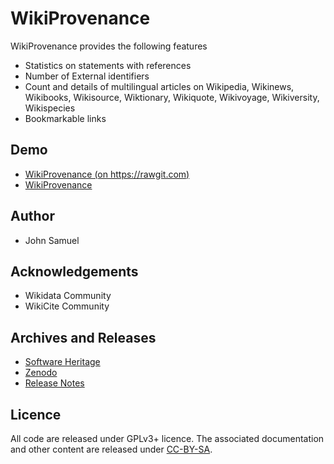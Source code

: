 # WikiProvenance
WikiProvenance provides the following features
* Statistics on statements with references
* Number of External identifiers
* Count and details of multilingual articles on Wikipedia, Wikinews, Wikibooks, Wikisource, Wiktionary, Wikiquote, Wikivoyage, Wikiversity, Wikispecies
* Bookmarkable links

## Demo
* [WikiProvenance (on https://rawgit.com)](https://rawgit.com/johnsamuelwrites/WikiProvenance/master/index.html)
* [WikiProvenance](https://johnsamuel.info/WikiProvenance/index.html)

## Author
* John Samuel

## Acknowledgements
* Wikidata Community
* WikiCite Community

## Archives and Releases
* [Software Heritage](https://archive.softwareheritage.org/browse/origin/https://github.com/johnsamuelwrites/WikiProvenance/directory/)
* [Zenodo](https://doi.org/10.5281/zenodo.1252427)
* [Release Notes](RELEASE.md)

## Licence
All code are released under GPLv3+ licence. The associated documentation and other content are released under [CC-BY-SA](http://creativecommons.org/licenses/by-sa/4.0/).

